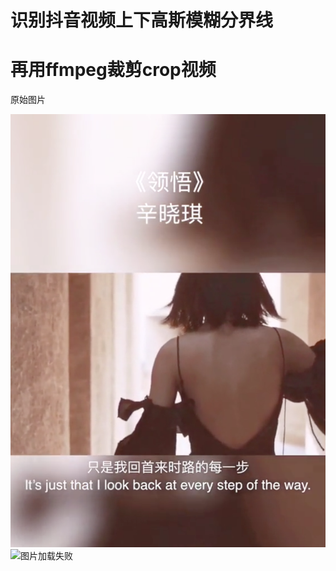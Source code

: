 # 识别抖音视频上下高斯模糊分界线
# 再用ffmpeg裁剪crop视频

原始图片

![图片加载失败](mask_photo.png "mask_photo.png")
![图片加载失败](https://www.baidu.com/img/bdlogo.gif "mask_photo.png")


